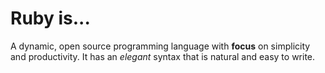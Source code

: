 # Ruby is...

A dynamic, open source programming language with **focus** on simplicity and productivity. It has an *elegant* syntax that is natural and easy to write. 